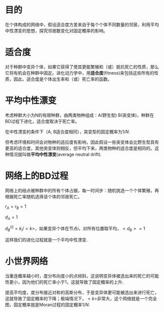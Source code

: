 

# 目的

在个体构成的网络中，假设适合度方差来自于每个个体不同数量的邻居，利用平均中性漂变的思想，探究邻居数变化对固定概率的影响。

# 适合度

对于种群中变异个体，如果它获得了使其更能繁殖和（或）抵抗死亡的性质，那么它将有机会在种群中固定。进化动力学中，用**适合度**(fitness)来包括这些所有的性质，因此，适合度是个体出生率和（或）死亡率的函数。

# 平均中性漂变

考虑种群大小为N的有限种群，由两类物种组成：A(野生型) B(突变体)，种群在BD过程下进化，适合度取决于死亡率。

在中性漂变的条件下（A, B适合度相同），突变型的固定概率为$1/N$.

但考虑环境和时间会对物种的适应度有影响，因此假设一些突变体会比野生型具有更高的适合度，其他突变体则相反，但平均下来，两类物种的适合度是相同的。这种情况就叫做**平均中性漂变**(average neutral drift).

# 网络上的BD过程

网络上的结点被种群中的所有个体占据，每一时间步：随机挑选一个个体繁殖，再根据死亡率随机选择该个体的邻居死亡。

$r_A=r_B=1$

$d_A=1$

$d_B^{(i)}=k_i/<k>$，如果变异个体在节点$i$，对所有位置取平均，$<d_B>=1$

这样我们的进化过程就是一个平均中性漂变.

# 小世界网络

当重连概率越小时，度分布向度小的点倾斜，这说明变异体被选出来的死亡的可能性更小，因为他们的死亡率小于1，这就导致了固定概率的上升.

提高平均度，度分布接近对称的高斯分布，于是变异体更可能被选出来进行死亡，这就导致了固定概率的下降；极端情况下，$<k>$非常大，这个网络就是一个完全图，固定概率就是Moran过程的固定概率$1/N$.

